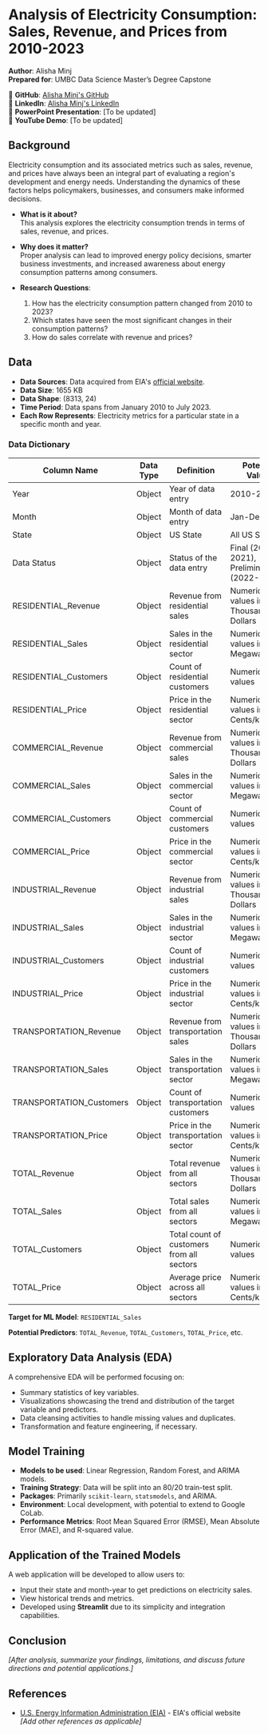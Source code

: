 # Analysis of Electricity Consumption: Sales, Revenue, and Prices from 2010-2023

**Author**: Alisha Minj  
**Prepared for**: UMBC Data Science Master’s Degree Capstone  

🔗 **GitHub**: [Alisha Minj's GitHub](https://github.com/DATA-606-2023-FALL-THURSDAY/Minj_Alisha)  
🔗 **LinkedIn**: [Alisha Minj's LinkedIn](https://www.linkedin.com/in/alisha-minj)  
🔗 **PowerPoint Presentation**: [To be updated]  
🔗 **YouTube Demo**: [To be updated] 


## Background

Electricity consumption and its associated metrics such as sales, revenue, and prices have always been an integral part of evaluating a region's development and energy needs. Understanding the dynamics of these factors helps policymakers, businesses, and consumers make informed decisions.

- **What is it about?**  
  This analysis explores the electricity consumption trends in terms of sales, revenue, and prices.

- **Why does it matter?**  
  Proper analysis can lead to improved energy policy decisions, smarter business investments, and increased awareness about energy consumption patterns among consumers.

- **Research Questions**:
  1. How has the electricity consumption pattern changed from 2010 to 2023?
  2. Which states have seen the most significant changes in their consumption patterns?
  3. How do sales correlate with revenue and prices?


## Data

- **Data Sources**: Data acquired from EIA's [official website](https://www.eia.gov/electricity/data.php).
- **Data Size**: 1655 KB
- **Data Shape**: (8313, 24)
- **Time Period**: Data spans from January 2010 to July 2023.
- **Each Row Represents**: Electricity metrics for a particular state in a specific month and year.

### Data Dictionary

| Column Name                | Data Type | Definition                                       | Potential Values                             |
|----------------------------|-----------|--------------------------------------------------|----------------------------------------------|
| Year                       | Object    | Year of data entry                               | 2010-2023                                    |
| Month                      | Object    | Month of data entry                              | Jan-Dec                                      |
| State                      | Object    | US State                                         | All US States                                |
| Data Status                | Object    | Status of the data entry                         | Final (2010-2021), Preliminary (2022-2023)   |
| RESIDENTIAL_Revenue        | Object    | Revenue from residential sales                   | Numerical values in Thousand Dollars         |
| RESIDENTIAL_Sales          | Object    | Sales in the residential sector                  | Numerical values in Megawatthours            |
| RESIDENTIAL_Customers      | Object    | Count of residential customers                   | Numerical values                             |
| RESIDENTIAL_Price          | Object    | Price in the residential sector                  | Numerical values in Cents/kWh                |
| COMMERCIAL_Revenue         | Object    | Revenue from commercial sales                    | Numerical values in Thousand Dollars         |
| COMMERCIAL_Sales           | Object    | Sales in the commercial sector                   | Numerical values in Megawatthours            |
| COMMERCIAL_Customers       | Object    | Count of commercial customers                    | Numerical values                             |
| COMMERCIAL_Price           | Object    | Price in the commercial sector                   | Numerical values in Cents/kWh                |
| INDUSTRIAL_Revenue         | Object    | Revenue from industrial sales                    | Numerical values in Thousand Dollars         |
| INDUSTRIAL_Sales           | Object    | Sales in the industrial sector                   | Numerical values in Megawatthours            |
| INDUSTRIAL_Customers       | Object    | Count of industrial customers                    | Numerical values                             |
| INDUSTRIAL_Price           | Object    | Price in the industrial sector                   | Numerical values in Cents/kWh                |
| TRANSPORTATION_Revenue     | Object    | Revenue from transportation sales                | Numerical values in Thousand Dollars         |
| TRANSPORTATION_Sales       | Object    | Sales in the transportation sector               | Numerical values in Megawatthours            |
| TRANSPORTATION_Customers   | Object    | Count of transportation customers                | Numerical values                             |
| TRANSPORTATION_Price       | Object    | Price in the transportation sector               | Numerical values in Cents/kWh                |
| TOTAL_Revenue              | Object    | Total revenue from all sectors                   | Numerical values in Thousand Dollars         |
| TOTAL_Sales                | Object    | Total sales from all sectors                     | Numerical values in Megawatthours            |
| TOTAL_Customers            | Object    | Total count of customers from all sectors        | Numerical values                             |
| TOTAL_Price                | Object    | Average price across all sectors                 | Numerical values in Cents/kWh                |

**Target for ML Model**: `RESIDENTIAL_Sales`  

**Potential Predictors**: `TOTAL_Revenue`, `TOTAL_Customers`, `TOTAL_Price`, etc.


## Exploratory Data Analysis (EDA)

A comprehensive EDA will be performed focusing on:
- Summary statistics of key variables.
- Visualizations showcasing the trend and distribution of the target variable and predictors.
- Data cleansing activities to handle missing values and duplicates.
- Transformation and feature engineering, if necessary.


## Model Training

- **Models to be used**: Linear Regression, Random Forest, and ARIMA models.
- **Training Strategy**: Data will be split into an 80/20 train-test split.
- **Packages**: Primarily `scikit-learn`, `statsmodels`, and ARIMA.
- **Environment**: Local development, with potential to extend to Google CoLab.
- **Performance Metrics**: Root Mean Squared Error (RMSE), Mean Absolute Error (MAE), and R-squared value.


## Application of the Trained Models

A web application will be developed to allow users to:
- Input their state and month-year to get predictions on electricity sales.
- View historical trends and metrics.
- Developed using **Streamlit** due to its simplicity and integration capabilities.

## Conclusion

_[After analysis, summarize your findings, limitations, and discuss future directions and potential applications.]_


## References

- [U.S. Energy Information Administration (EIA)](https://www.eia.gov/electricity/data.php) - EIA's official website  
_[Add other references as applicable]_
